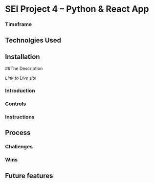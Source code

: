 # SEI Project 4 – Python & React App

### Timeframe

## Technolgies Used



## Installation



##The Description



*Link to Live site*

### Introduction

### Controls

### Instructions



## Process



### Challenges



### Wins



## Future features
